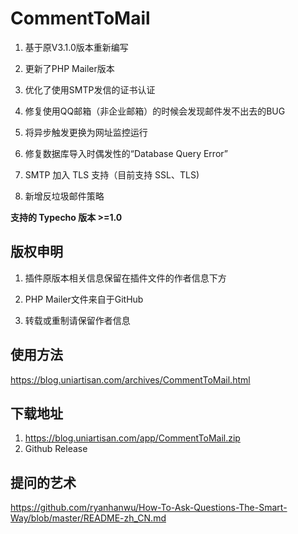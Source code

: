 # CommentToMail

1. 基于原V3.1.0版本重新编写

2. 更新了PHP Mailer版本

3. 优化了使用SMTP发信的证书认证

4. 修复使用QQ邮箱（非企业邮箱）的时候会发现邮件发不出去的BUG

5. 将异步触发更换为网址监控运行

6. 修复数据库导入时偶发性的“Database Query Error” 

7. SMTP 加入 TLS 支持（目前支持 SSL、TLS)

8. 新增反垃圾邮件策略

**支持的 Typecho 版本 >=1.0**

## 版权申明

1. 插件原版本相关信息保留在插件文件的作者信息下方

2. PHP Mailer文件来自于GitHub

3. 转载或重制请保留作者信息


## 使用方法
https://blog.uniartisan.com/archives/CommentToMail.html

## 下载地址
1. https://blog.uniartisan.com/app/CommentToMail.zip
2. Github Release 

## 提问的艺术
https://github.com/ryanhanwu/How-To-Ask-Questions-The-Smart-Way/blob/master/README-zh_CN.md
